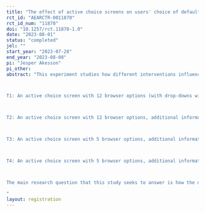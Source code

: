 ```yaml
---
title: "The effect of active choice screens on users' choice of default web browser"
rct_id: "AEARCTR-0011870"
rct_id_num: "11870"
doi: "10.1257/rct.11870-1.0"
date: "2023-08-01"
status: "completed"
jel: ""
start_year: "2023-07-28"
end_year: "2023-08-08"
pi: "Jesper Akesson"
pi_other:
abstract: "This experiment studies how different interventions influence users’ choice of default browser as they are setting up their Windows computer or Android smartphone for the first time. The experiment will take place within an online survey (coded in Qualtrics), and participants will be recruited via panel providers. Upon entering the survey, participants will be asked a series of screening questions (e.g., age, region) and will then be presented with a set of instructions and a comprehension question. The instructions will explain that the participants will need to set up a virtual Windows computer or Android smartphone (depending on the device that they are responding to the survey with) and that they should set up the device in a way that is reflective of what they would do in real-life. Participants will be randomly allocated to different groups as they are completing the device set-up process. More specifically, some participants will be shown an “active choice screen” which prompts participants to choose a default internet browser for their device, and some will not be shown any choice screen (i.e., those in the control group). Those who are randomly allocated to one of the treatment groups (i.e., the groups that are shown an active choice screen) will be allocated to conditions that are shown one of the following: 

T1: An active choice screen with 12 browser options (with drop-downs with brief descriptions) – presented midway through the browser set-up process

T2: An active choice screen with 12 browser options, additional information about the browser options (brief descriptions, star ratings and number of reviews), and an additional information screen that explains what default browsers are – presented midway through the browser set-up process

T3: An active choice screen with 5 browser options, additional information about the browser options (brief descriptions, star ratings and number of reviews), and an additional information screen that explains what default browsers are – presented midway through the browser set-up process

T4: An active choice screen with 5 browser options, additional information about the browser options (brief descriptions, star ratings and number of reviews), and an additional information screen that explains what default browsers are – presented after the device has been set up, when participants open their browser for the first time

The main research question that this study seeks to answer is how the different active choice screens influence browser choice. The study will also explore how the active choice screens influence other factors, such as user satisfaction and the time it takes to complete the device set-up process. 
"
layout: registration
---
```


